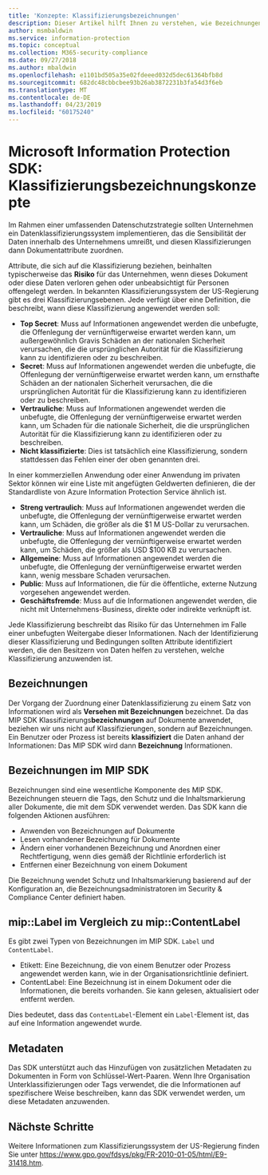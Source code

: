 ```yaml
---
title: 'Konzepte: Klassifizierungsbezeichnungen'
description: Dieser Artikel hilft Ihnen zu verstehen, wie Bezeichnungen für die Klassifizierung von Daten verwendet werden.
author: msmbaldwin
ms.service: information-protection
ms.topic: conceptual
ms.collection: M365-security-compliance
ms.date: 09/27/2018
ms.author: mbaldwin
ms.openlocfilehash: e1101bd505a35e02fdeeed032d5dec61364bfb8d
ms.sourcegitcommit: 682dc48cbbcbee93b26ab3872231b3fa54d3f6eb
ms.translationtype: MT
ms.contentlocale: de-DE
ms.lasthandoff: 04/23/2019
ms.locfileid: "60175240"
---
```

# <a name="microsoft-information-protection-sdk---classification-label-concepts"></a>Microsoft Information Protection SDK: Klassifizierungsbezeichnungskonzepte

Im Rahmen einer umfassenden Datenschutzstrategie sollten Unternehmen ein Datenklassifizierungssystem implementieren, das die Sensibilität der Daten innerhalb des Unternehmens umreißt, und diesen Klassifizierungen dann Dokumentattribute zuordnen.

Attribute, die sich auf die Klassifizierung beziehen, beinhalten typischerweise das **Risiko** für das Unternehmen, wenn dieses Dokument oder diese Daten verloren gehen oder unbeabsichtigt für Personen offengelegt werden. In bekannten Klassifizierungssystem der US-Regierung gibt es drei Klassifizierungsebenen. Jede verfügt über eine Definition, die beschreibt, wann diese Klassifizierung angewendet werden soll:

* **Top Secret**: Muss auf Informationen angewendet werden die unbefugte, die Offenlegung der vernünftigerweise erwartet werden kann, um außergewöhnlich Gravis Schäden an der nationalen Sicherheit verursachen, die die ursprünglichen Autorität für die Klassifizierung kann zu identifizieren oder zu beschreiben.
* **Secret**: Muss auf Informationen angewendet werden die unbefugte, die Offenlegung der vernünftigerweise erwartet werden kann, um ernsthafte Schäden an der nationalen Sicherheit verursachen, die die ursprünglichen Autorität für die Klassifizierung kann zu identifizieren oder zu beschreiben.
* **Vertrauliche**: Muss auf Informationen angewendet werden die unbefugte, die Offenlegung der vernünftigerweise erwartet werden kann, um Schaden für die nationale Sicherheit, die die ursprünglichen Autorität für die Klassifizierung kann zu identifizieren oder zu beschreiben.
* **Nicht klassifizierte**: Dies ist tatsächlich eine Klassifizierung, sondern stattdessen das Fehlen einer der oben genannten drei.

In einer kommerziellen Anwendung oder einer Anwendung im privaten Sektor können wir eine Liste mit angefügten Geldwerten definieren, die der Standardliste von Azure Information Protection Service ähnlich ist.

* **Streng vertraulich**: Muss auf Informationen angewendet werden die unbefugte, die Offenlegung der vernünftigerweise erwartet werden kann, um Schäden, die größer als die $1 M US-Dollar zu verursachen.
* **Vertrauliche**: Muss auf Informationen angewendet werden die unbefugte, die Offenlegung der vernünftigerweise erwartet werden kann, um Schäden, die größer als USD $100 KB zu verursachen.
* **Allgemeine**: Muss auf Informationen angewendet werden die unbefugte, die Offenlegung der vernünftigerweise erwartet werden kann, wenig messbare Schaden verursachen.
* **Public**: Muss auf Informationen, die für die öffentliche, externe Nutzung vorgesehen angewendet werden. 
* **Geschäftsfremde**: Muss auf die Informationen angewendet werden, die nicht mit Unternehmens-Business, direkte oder indirekte verknüpft ist.

Jede Klassifizierung beschreibt das Risiko für das Unternehmen im Falle einer unbefugten Weitergabe dieser Informationen. Nach der Identifizierung dieser Klassifizierung und Bedingungen sollten Attribute identifiziert werden, die den Besitzern von Daten helfen zu verstehen, welche Klassifizierung anzuwenden ist.

## <a name="labeling"></a>Bezeichnungen

Der Vorgang der Zuordnung einer Datenklassifizierung zu einem Satz von Informationen wird als **Versehen mit Bezeichnungen** bezeichnet. Da das MIP SDK Klassifizierungs**bezeichnungen** auf Dokumente anwendet, beziehen wir uns nicht auf Klassifizierungen, sondern auf Bezeichnungen. Ein Benutzer oder Prozess ist bereits **klassifiziert** die Daten anhand der Informationen: Das MIP SDK wird dann **Bezeichnung** Informationen.

## <a name="labels-in-the-mip-sdk"></a>Bezeichnungen im MIP SDK

Bezeichnungen sind eine wesentliche Komponente des MIP SDK. Bezeichnungen steuern die Tags, den Schutz und die Inhaltsmarkierung aller Dokumente, die mit dem SDK verwendet werden. Das SDK kann die folgenden Aktionen ausführen:

* Anwenden von Bezeichnungen auf Dokumente
* Lesen vorhandener Bezeichnung für Dokumente
* Ändern einer vorhandenen Bezeichnung und Anordnen einer Rechtfertigung, wenn dies gemäß der Richtlinie erforderlich ist
* Entfernen einer Bezeichnung von einem Dokument

Die Bezeichnung wendet Schutz und Inhaltsmarkierung basierend auf der Konfiguration an, die Bezeichnungsadministratoren im Security & Compliance Center definiert haben. 

## <a name="miplabel-vs-mipcontentlabel"></a>mip::Label im Vergleich zu mip::ContentLabel

Es gibt zwei Typen von Bezeichnungen im MIP SDK. `Label` und `ContentLabel`.

* Etikett: Eine Bezeichnung, die von einem Benutzer oder Prozess angewendet werden kann, wie in der Organisationsrichtlinie definiert.
* ContentLabel: Eine Bezeichnung ist in einem Dokument oder die Informationen, die bereits vorhanden. Sie kann gelesen, aktualisiert oder entfernt werden. 

Dies bedeutet, dass das `ContentLabel`-Element ein `Label`-Element ist, das auf eine Information angewendet wurde.

## <a name="metadata"></a>Metadaten

Das SDK unterstützt auch das Hinzufügen von zusätzlichen Metadaten zu Dokumenten in Form von Schlüssel-Wert-Paaren. Wenn Ihre Organisation Unterklassifizierungen oder Tags verwendet, die die Informationen auf spezifischere Weise beschreiben, kann das SDK verwendet werden, um diese Metadaten anzuwenden.

## <a name="next-steps"></a>Nächste Schritte

Weitere Informationen zum Klassifizierungssystem der US-Regierung finden Sie unter https://www.gpo.gov/fdsys/pkg/FR-2010-01-05/html/E9-31418.htm.

